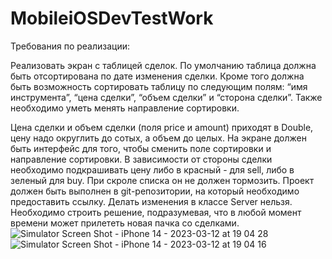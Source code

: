 # MobileiOSDevTestWork

Требования по реализации:

Реализовать экран с таблицей сделок.
По умолчанию таблица должна быть отсортирована по дате изменения сделки.
Кроме того должна быть возможность сортировать таблицу по следующим полям: “имя инструмента”, “цена сделки”, “объем сделки” и “сторона сделки”.
Также необходимо уметь менять направление сортировки.

Цена сделки и объем сделки (поля price и amount) приходят в Double, цену надо округлить до сотых, а объем до целых.
На экране должен быть интерфейс для того, чтобы сменить поле сортировки и направление сортировки.
В зависимости от стороны сделки необходимо подкрашивать цену либо в красный - для sell, либо в зеленый для buy.
При скроле списка он не должен тормозить.
Проект должен быть выполнен в git-репозитории, на который необходимо предоставить ссылку.
Делать изменения в классе Server нельзя. Необходимо строить решение, подразумевая, что в любой момент времени может прилететь новая пачка со сделками.
![Simulator Screen Shot - iPhone 14 - 2023-03-12 at 19 04 28](https://user-images.githubusercontent.com/110349901/224557105-b3c3ed5e-b52d-4aae-bb81-f3a20e6f5980.png)
![Simulator Screen Shot - iPhone 14 - 2023-03-12 at 19 04 16](https://user-images.githubusercontent.com/110349901/224557110-ddf75f37-5c83-47db-9e20-74837194c8af.png)
